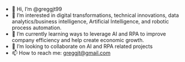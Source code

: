 - 👋 Hi, I’m @greggjt99
- 👀 I’m interested in digital transformations, technical innovations, data analytics/business intelligence, Artificial Intelligence, and robotic process automation.
- 🌱 I’m currently learning ways to leverage AI and RPA to improve company efficiency and help create economic growth.
- 💞️ I’m looking to collaborate on AI and RPA related projects
- 📫 How to reach me: greggjt@gmail.com

<!---
greggjt99/greggjt99 is a ✨ special ✨ repository because its `README.md` (this file) appears on your GitHub profile.
You can click the Preview link to take a look at your changes.
--->
